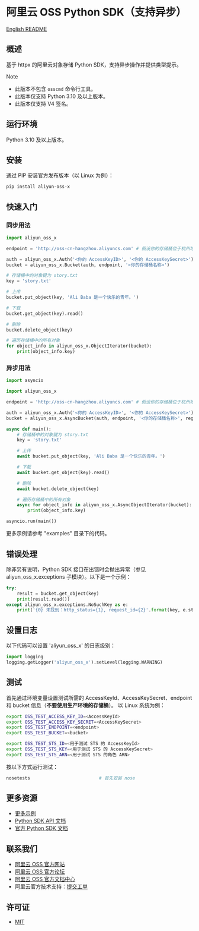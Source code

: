 # 阿里云 OSS Python SDK（支持异步）

[English README](README_EN.md)

## 概述

基于 httpx 的阿里云对象存储 Python SDK，支持异步操作并提供类型提示。

> [!Note]
> - 此版本不包含 `osscmd` 命令行工具。
> - 此版本仅支持 Python 3.10 及以上版本。
> - 此版本仅支持 V4 签名。

## 运行环境

Python 3.10 及以上版本。

## 安装

通过 PIP 安装官方发布版本（以 Linux 为例）：

```bash
pip install aliyun-oss-x
```

## 快速入门

### 同步用法

```python
import aliyun_oss_x

endpoint = 'http://oss-cn-hangzhou.aliyuncs.com' # 假设你的存储桶位于杭州地区

auth = aliyun_oss_x.Auth('<你的 AccessKeyID>', '<你的 AccessKeySecret>')
bucket = aliyun_oss_x.Bucket(auth, endpoint, '<你的存储桶名称>')

# 存储桶中的对象键为 story.txt
key = 'story.txt'

# 上传
bucket.put_object(key, 'Ali Baba 是一个快乐的青年。')

# 下载
bucket.get_object(key).read()

# 删除
bucket.delete_object(key)

# 遍历存储桶中的所有对象
for object_info in aliyun_oss_x.ObjectIterator(bucket):
    print(object_info.key)
```

### 异步用法

```python
import asyncio

import aliyun_oss_x

endpoint = 'http://oss-cn-hangzhou.aliyuncs.com' # 假设你的存储桶位于杭州地区

auth = aliyun_oss_x.Auth('<你的 AccessKeyID>', '<你的 AccessKeySecret>')
bucket = aliyun_oss_x.AsyncBucket(auth, endpoint, '<你的存储桶名称>', region="cn-hangzhou")

async def main():
    # 存储桶中的对象键为 story.txt
    key = 'story.txt'

    # 上传
    await bucket.put_object(key, 'Ali Baba 是一个快乐的青年。')

    # 下载
    await bucket.get_object(key).read()

    # 删除
    await bucket.delete_object(key)

    # 遍历存储桶中的所有对象
    async for object_info in aliyun_oss_x.AsyncObjectIterator(bucket):
        print(object_info.key)

asyncio.run(main())
```

更多示例请参考 "examples" 目录下的代码。

## 错误处理

除非另有说明，Python SDK 接口在出错时会抛出异常（参见 aliyun_oss_x.exceptions 子模块）。以下是一个示例：

```python
try:
    result = bucket.get_object(key)
    print(result.read())
except aliyun_oss_x.exceptions.NoSuchKey as e:
    print('{0} 未找到：http_status={1}, request_id={2}'.format(key, e.status, e.request_id))
```

## 设置日志

以下代码可以设置 'aliyun_oss_x' 的日志级别：

```python
import logging
logging.getLogger('aliyun_oss_x').setLevel(logging.WARNING)
```

## 测试

首先通过环境变量设置测试所需的 AccessKeyId、AccessKeySecret、endpoint 和 bucket 信息（**不要使用生产环境的存储桶**）。
以 Linux 系统为例：

```bash
export OSS_TEST_ACCESS_KEY_ID=<AccessKeyId>
export OSS_TEST_ACCESS_KEY_SECRET=<AccessKeySecret>
export OSS_TEST_ENDPOINT=<endpoint>
export OSS_TEST_BUCKET=<bucket>

export OSS_TEST_STS_ID=<用于测试 STS 的 AccessKeyId>
export OSS_TEST_STS_KEY=<用于测试 STS 的 AccessKeySecret>
export OSS_TEST_STS_ARN=<用于测试 STS 的角色 ARN>
```

按以下方式运行测试：

```bash
nosetests                          # 首先安装 nose
```

## 更多资源
- [更多示例](https://github.com/aliyun/aliyun-oss-python-sdk/tree/master/examples)
- [Python SDK API 文档](http://aliyun-oss-python-sdk.readthedocs.org/en/latest)
- [官方 Python SDK 文档](https://help.aliyun.com/document_detail/32026.html)

## 联系我们
- [阿里云 OSS 官方网站](http://oss.aliyun.com)
- [阿里云 OSS 官方论坛](http://bbs.aliyun.com)
- [阿里云 OSS 官方文档中心](https://help.aliyun.com/document_detail/32026.html)
- 阿里云官方技术支持：[提交工单](https://workorder.console.aliyun.com/#/ticket/createIndex)

## 许可证
- [MIT](https://github.com/aliyun/aliyun-oss-python-sdk/blob/master/LICENSE)